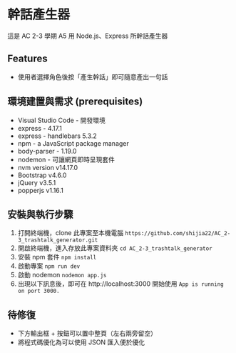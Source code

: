 # 幹話產生器

這是 AC 2-3 學期 A5 用 Node.js、Express 所幹話產生器

## Features

- 使用者選擇角色後按「產生幹話」即可隨意產出一句話

## 環境建置與需求 (prerequisites)

- Visual Studio Code - 開發環境
- express - 4.17.1
- express - handlebars 5.3.2
- npm - a JavaScript package manager
- body-parser - 1.19.0
- nodemon - 可讓網頁即時呈現套件
- nvm version v14.17.0
- Bootstrap v4.6.0
- jQuery v3.5.1
- popperjs v1.16.1

## 安裝與執行步驟

1. 打開終端機，clone 此專案至本機電腦
   `https://github.com/shijia22/AC_2-3_trashtalk_generator.git`
2. 開啟終端機，進入存放此專案資料夾
   `cd AC_2-3_trashtalk_generator`
3. 安裝 npm 套件
   `npm install`
4. 啟動專案
   `npm run dev`
5. 啟動 nodemon
   `nodemon app.js`
6. 出現以下訊息後，即可在 http://localhost:3000 開始使用
   `App is running on port 3000.`

## 待修復

- 下方輸出框 + 按鈕可以置中整頁（左右兩旁留空）
- 將程式碼優化為可以使用 JSON 匯入便於優化
